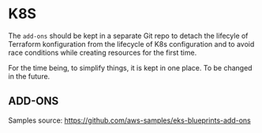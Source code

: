 # K8S
The `add-ons` should be kept in a separate Git repo to detach the lifecyle of Terraform konfiguration from the lifecycle of K8s configuration and to avoid race conditions while creating resources for the first time.

For the time being, to simplify things, it is kept in one place. To be changed in the future.

## ADD-ONS
Samples source: https://github.com/aws-samples/eks-blueprints-add-ons
